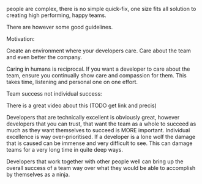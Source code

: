 people are complex, there is no simple quick-fix, one size fits all solution to creating high performing, happy teams.

There are however some good guidelines.


Motivation:

Create an environment where your developers care. Care about the team and even better the company.

Caring in humans is reciprocal. If you want a developer to care about the team, ensure you continually show care and compassion for them. This takes time, listening and personal one on one effort.


Team success not individual success:

There is a great video about this (TODO get link and precis)

Developers that are technically excellent is obviously great, however developers that you can trust, that want the team as a whole to succeed as much as they want themselves to succeed is MORE important. Individual excellence is way over-prioritised. If a developer is a lone wolf the damage that is caused can be immense and very difficult to see. This can damage teams for a very long time in quite deep ways.

Developers that work together with other people well can bring up the overall success of a team way over what they would be able to accomplish by themselves as a ninja.
